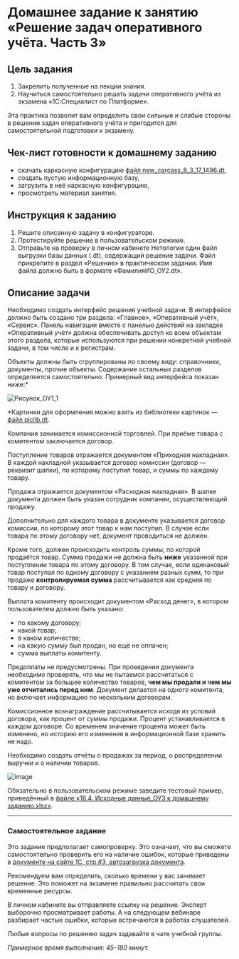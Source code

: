 # Домашнее задание к занятию «Решение задач оперативного учёта. Часть 3»

## Цель задания

1. Закрепить полученные на лекции знания.
2. Научиться самостоятельно решать задачи оперативного учёта из экзамена «‎1С:Специалист по Платформе».

Эта практика позволит вам определить свои сильные и слабые стороны в решении задач оперативного учёта и пригодится для самостоятельной подготовки к экзамену.

## Чек-лист готовности к домашнему заданию

- скачать каркасную конфигурацию [файл new_carcass_8_3_17_1496.dt](https://github.com/Bofh82/onec-mid-homeworks/blob/main/OCPS/new_carcass_8_3_17_1496.dt),
- создать пустую информационную базу,
- загрузить в неё каркасную конфигурацию,
- просмотреть материал занятия.

## Инструкция к заданию

1. Решите описанную задачу в конфигураторе.
2. Протестируйте решение в пользовательском режиме.
3. Отправьте на проверку в личном кабинете Нетологии один файл выгрузки базы данных (.dt), содержащий решение задачи. Файл прикрепите в раздел «Решение» в практическом задании. Имя файла должно быть в формате «ФамилияИО_ОУ2.dt».

## Описание задачи

Необходимо создать интерфейс решения учебной задачи. В интерфейсе должно быть создано три раздела: «Главное», «Оперативный учёт», «Сервис». Панель навигации вместе с панелью действий на закладке «Оперативный учёт» должна обеспечивать доступ ко всем объектам этого раздела, которые используются при решении конкретной учебной задачи, в том числе и к регистрам.

Объекты должны быть сгруппированы по своему виду: справочники, документы, прочие объекты. Содержание остальных разделов определяется самостоятельно. 
Примерный вид интерфейса показан ниже:*

![Рисунок_ОУ1_1](https://user-images.githubusercontent.com/44517817/235097115-95c20495-6d40-4531-9a93-d9e5cbec9098.png)

*Картинки для оформления можно взять из библиотеки картинок — [файл piclib.dt](https://github.com/netology-code/onec-mid-homeworks/blob/main/OCPS/piclib.dt).

Компания занимается комиссионной торговлей. При приёме товара с комитентом заключается договор. 

Поступление товаров отражается документом «Приходная накладная». В каждой накладной указывается договор комиссии (договор — реквизит шапки), по которому поступил товар, и суммы по каждому товару.

Продажа отражается документом «Расходная накладная». В шапке документа должен быть указан сотрудник компании, осуществляющий продажу. 

Дополнительно для каждого товара в документе указывается договор комиссии, по которому этот товар к нам поступил. В случае если товара по этому договору нет, документ проводиться не должен. 

Кроме того, должен происходить контроль суммы, по которой продаётся товар. Сумма продажи не должна быть **ниже** указанной при поступлении товара по этому договору. В том случае, если одинаковый товар поступал по одному договору с указанием разных сумм, то при продаже **контролируемая сумма** рассчитывается как средняя по товару и договору.

Выплата комитенту происходит документом «Расход денег», в котором пользователем должно быть указано:
- по какому договору;
- какой товар;
- в каком количестве;
- на какую сумму был продан, но ещё не оплачен;
- сумма выплаты комитенту.

Предоплаты не предусмотрены. При проведении документа необходимо проверять, что мы не пытаемся рассчитаться с комитентом за большее количество товаров, **чем мы продали и чем мы уже отчитались перед ним**. Документ делается на одного комитента, но включает информацию по нескольким договорам.

Комиссионное вознаграждение рассчитывается исходя из условий договора, как процент от суммы продажи. Процент устанавливается в каждом договоре. Со временем значение процента может быть изменено, но историю его изменения в информационной базе хранить не надо.

Необходимо создать отчёты о продажах за период, о распределении выручки и о наличии товаров.

![image](https://github.com/netology-code/onec-mid-homeworks/assets/44517817/c5b004ba-e80d-424d-98cb-3ebf5e65af59)

Обязательно в пользовательском режиме заведите тестовый пример, приведённый в [файле «16.4. Исходные данные_ОУ3 к домашнему заданию.xlsx»](https://u.netology.ru/backend/uploads/lms/content_assets/file/2132/16.4_%D0%98%D1%81%D1%85%D0%BE%D0%B4%D0%BD%D1%8B%D0%B5_%D0%B4%D0%B0%D0%BD%D0%BD%D1%8B%D0%B5_%D0%9E%D0%A33_%D0%BA_%D0%B4%D0%BE%D0%BC%D0%B0%D1%88%D0%BD%D0%B5%D0%BC%D1%83_%D0%B7%D0%B0%D0%B4%D0%B0%D0%BD%D0%B8%D1%8E.xlsx).

------

### Самостоятельное задание 

Это задание предполагает самопроверку. Это означает, что вы сможете самостоятельно проверить его на наличие ошибок, которые приведены в [документе на сайте 1С, стр.#3, автозагрузка документа](https://static.1c.ru/rus/partners/training/files/ATT83PL.rtf?356jhteyner67j340).

Рекомендуем вам определить, сколько времени у вас занимает решение. Это поможет на экзамене правильно рассчитать свои временные ресурсы.

В личном кабинете вы отправляете ссылку на решение. Эксперт выборочно просматривает работы. А на следующем вебинаре разбирает частые ошибки, которые встречаются в работах слушателей.


Любые вопросы по решению задач задавайте в чате учебной группы.

*Примерное время выполнения: 45–180 минут.*
